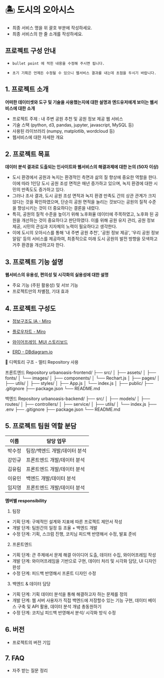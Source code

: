 # 🏝️ 도시의 오아시스

- 최종 서비스 명을 위 괄호 부분에 작성하세요.
- 최종 서비스의 한 줄 소개를 작성하세요.

## 프로젝트 구성 안내

- `bullet point 에 적힌 내용을 수정해 주시면 됩니다.`

- `초기 기획은 언제든 수정될 수 있으니 웹서비스 결과를 내는데 초점을 두시기 바랍니다.`

## 1. 프로젝트 소개

**어떠한 데이터셋와 도구 및 기술을 사용했는지에 대한 설명과 엔드유저에게 보이는 웹서비스에 대한 소개**

- 프로젝트 주제 : 내 주변 공원 추천 및 공원 정보 제공 웹 서비스
- 기술 스택 (python, d3, pandas, jupyter, javascript, MySQL 등)
- 사용된 라이브러리 (numpy, matplotlib, wordcloud 등)
- 웹서비스에 대한 자세한 개요

## 2. 프로젝트 목표

**데이터 분석 결과로 도출되는 인사이트와 웹서비스의 해결과제에 대한 논의 (50자 이상)**

- 도시 환경에서 공원과 녹지는 환경적인 측면과 삶의 질 향상에 중요한 역할을 한다. 이에 따라 1인당 도시 공원 조성 면적은 매년 증가하고 있으며, 녹지 환경에 대한 시민의 만족도도 증가하고 있다.
- 그러나 조사 결과, 도시 공원 조성 면적과 녹지 환경 만족도 간의 상관 관계가 크지 않다는 것을 확인하였으며, 단순히 공원 면적을 늘리는 것보다는 공원의 질적 수준을 향상시키는 것이 더 중요하다는 결론을 내렸다.
- 특히, 공원의 질적 수준을 높이기 위해 노후화율 데이터에 주목하였고, 노후화 된 공원을 개선하는 것이 중요하다고 판단하였다. 이를 위해 공원 유지 관리, 공원 정보 제공, 시민의 관심과 지자체의 노력이 필요하다고 생각한다.
- 이에 도시의 오아시스를 통해 '내 주변 공원 추천', '공원 정보 제공', '우리 공원 정보 알림' 등의 서비스를 제공하여, 최종적으로 미래 도시 공원의 발전 방향을 모색하고 거주 환경을 개선하고자 한다.

## 3. 프로젝트 기능 설명

**웹서비스의 유용성, 편의성 및 시각화의 실용성에 대한 설명**

- 주요 기능 (주된 활용성) 및 서브 기능
- 프로젝트만의 차별점, 기대 효과

## 4. 프로젝트 구성도

- [정보구조도 IA - Miro](https://miro.com/app/board/uXjVKAL3YyE=/)

- [플로우차트 - Miro](https://miro.com/app/board/uXjVKAL3YyE=/)

- [와이어프레임, MUI 스토리보드](https://www.figma.com/design/tqFBrGlnXRdnhCFwTdb2um/%EB%8F%84%EC%8B%9C%EC%9D%98-%EC%98%A4%EC%95%84%EC%8B%9C%EC%8A%A4-MUI?node-id=6036-164056&t=onlwaffESaDChIxb-0)

- [ERD - DBdiagram.io](https://dbdiagram.io/d/666047fb8f6e135d4a5a1d5f)

📁 디렉토리 구조 - 멀티 Repository 사용

프론트엔드 Repository
urbanoasis-frontend/
├── src/
│ ├── assets/
│ ├── fonts/
│ └── images/
│ ├── components/
│ └── Rechart.js
│ ├── pages/
│ ├── utils/
│ ├── styles/
│ ├── App.js
│ └── index.js
│
├── public/
├── .gitignore
├── package.json
└── README.md

백엔드 Repository
urbanoasis-backend/
├── src/
│ ├── models/
│ ├── routes/
│ ├── controllers/
│ ├── service/
│ ├── utils/
│ └── index.js
├── .env
├── .gitignore
├── package.json
└── README.md

## 5. 프로젝트 팀원 역할 분담

| 이름   | 담당 업무                    |
| ------ | ---------------------------- |
| 박수정 | 팀장/백엔드 개발/데이터 분석 |
| 강민규 | 프론트엔드 개발/데이터 분석  |
| 김유림 | 프론트엔드 개발/데이터 분석  |
| 이유민 | 백엔드 개발/데이터 분석      |
| 임지영 | 프론트엔드 개발/데이터 분석  |

**멤버별 responsibility**

1. 팀장

- 기획 단계: 구체적인 설계와 지표에 따른 프로젝트 제안서 작성
- 개발 단계: 팀원간의 일정 등 조율 + 백엔드 개발
- 수정 단계: 기획, 스크럼 진행, 코치님 피드백 반영해서 수정, 발표 준비

2. 프론트엔드

- 기획 단계: 큰 주제에서 문제 해결 아이디어 도출, 데이터 수집, 와이어프레임 작성
- 개발 단계: 와이어프레임을 기반으로 구현, 데이터 처리 및 시각화 담당, UI 디자인 완성
- 수정 단계: 피드백 반영해서 프론트 디자인 수정

3.  백엔드 & 데이터 담당

- 기획 단계: 기획 데이터 분석을 통해 해결하고자 하는 문제를 정의
- 개발 단계: 웹 서버 사용자가 직접 백엔드에 저장할수 있는 기능 구현, 데이터 베이스 구축 및 API 활용, 데이터 분석 개념 총동원하기
- 수정 단계: 코치님 피드백 반영해서 분석/ 시각화 방식 수정

## 6. 버전

- 프로젝트의 버전 기입

## 7. FAQ

- 자주 받는 질문 정리
